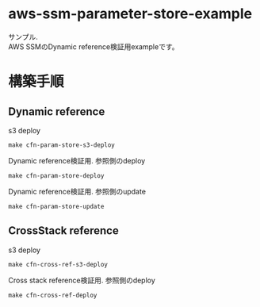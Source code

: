 # aws-ssm-parameter-store-example

サンプル.  
AWS SSMのDynamic reference検証用exampleです。

# 構築手順

## Dynamic reference

s3 deploy 

```make cfn-param-store-s3-deploy```


Dynamic reference検証用. 参照側のdeploy

```make cfn-param-store-deploy```

Dynamic reference検証用. 参照側のupdate

```make cfn-param-store-update```

## CrossStack reference

s3 deploy

```make cfn-cross-ref-s3-deploy```

Cross stack reference検証用. 参照側のdeploy

```make cfn-cross-ref-deploy```

